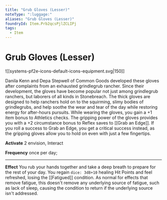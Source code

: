 ```yaml
---
title: "Grub Gloves (Lesser)"
noteType: ":luggage:"
aliases: "Grub Gloves (Lesser)"
foundryId: Item.Prb2qcsPjlZCLIPj
tags:
  - Item
---
```


# Grub Gloves (Lesser)
![[systems-pf2e-icons-default-icons-equipment.svg|150]]

Danila Kenn and Depa Stepwell of Common Goods developed these gloves after complaints from an exhausted grindlegrub rancher. Since their development, the gloves have become popular not just among grindlegrub ranchers, but laborers of all kinds in Stonebreach. The thick gloves are designed to help ranchers hold on to the squirming, slimy bodies of grindlegrubs, and help soothe the wear and tear of the day while restoring energy for after-hours pursuits. While wearing the gloves, you gain a +1 item bonus to Athletics checks. The gripping power of the gloves provides you with a +2 circumstance bonus to Reflex saves to [[Grab an Edge]]. If you roll a success to Grab an Edge, you get a critical success instead, as the gripping gloves allow you to hold on even with just a few fingertips.

**Activate** 2 envision, Interact

**Frequency** once per day;

* * *

**Effect** You rub your hands together and take a deep breath to prepare for the rest of your day. You regain `dice: 3d8+10` healing Hit Points and feel refreshed, losing the [[Fatigued]] condition. As normal for effects that remove fatigue, this doesn't remove any underlying source of fatigue, such as lack of sleep, causing the condition to return if the underlying source isn't addressed.

